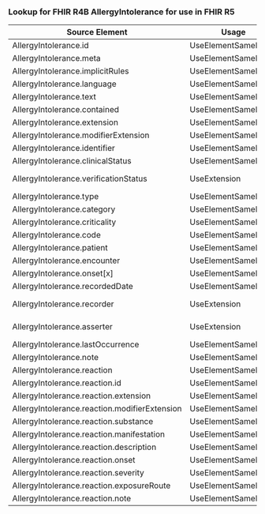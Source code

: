 ### Lookup for FHIR R4B AllergyIntolerance for use in FHIR R5

| Source Element | Usage | Target |
| -------------- | ----- | ------ |
| AllergyIntolerance.id | UseElementSameName | AllergyIntolerance.id |
| AllergyIntolerance.meta | UseElementSameName | AllergyIntolerance.meta |
| AllergyIntolerance.implicitRules | UseElementSameName | AllergyIntolerance.implicitRules |
| AllergyIntolerance.language | UseElementSameName | AllergyIntolerance.language |
| AllergyIntolerance.text | UseElementSameName | AllergyIntolerance.text |
| AllergyIntolerance.contained | UseElementSameName | AllergyIntolerance.contained |
| AllergyIntolerance.extension | UseElementSameName | AllergyIntolerance.extension |
| AllergyIntolerance.modifierExtension | UseElementSameName | AllergyIntolerance.modifierExtension |
| AllergyIntolerance.identifier | UseElementSameName | AllergyIntolerance.identifier |
| AllergyIntolerance.clinicalStatus | UseElementSameName | AllergyIntolerance.clinicalStatus |
| AllergyIntolerance.verificationStatus | UseExtension | http://hl7.org/fhir/4.3/StructureDefinition/extension-AllergyIntolerance.verificationStatus |
| AllergyIntolerance.type | UseElementSameName | AllergyIntolerance.type |
| AllergyIntolerance.category | UseElementSameName | AllergyIntolerance.category |
| AllergyIntolerance.criticality | UseElementSameName | AllergyIntolerance.criticality |
| AllergyIntolerance.code | UseElementSameName | AllergyIntolerance.code |
| AllergyIntolerance.patient | UseElementSameName | AllergyIntolerance.patient |
| AllergyIntolerance.encounter | UseElementSameName | AllergyIntolerance.encounter |
| AllergyIntolerance.onset[x] | UseElementSameName | AllergyIntolerance.onset[x] |
| AllergyIntolerance.recordedDate | UseElementSameName | AllergyIntolerance.recordedDate |
| AllergyIntolerance.recorder | UseExtension | http://hl7.org/fhir/4.3/StructureDefinition/extension-AllergyIntolerance.recorder |
| AllergyIntolerance.asserter | UseExtension | http://hl7.org/fhir/4.3/StructureDefinition/extension-AllergyIntolerance.asserter |
| AllergyIntolerance.lastOccurrence | UseElementSameName | AllergyIntolerance.lastOccurrence |
| AllergyIntolerance.note | UseElementSameName | AllergyIntolerance.note |
| AllergyIntolerance.reaction | UseElementSameName | AllergyIntolerance.reaction |
| AllergyIntolerance.reaction.id | UseElementSameName | AllergyIntolerance.reaction.id |
| AllergyIntolerance.reaction.extension | UseElementSameName | AllergyIntolerance.reaction.extension |
| AllergyIntolerance.reaction.modifierExtension | UseElementSameName | AllergyIntolerance.reaction.modifierExtension |
| AllergyIntolerance.reaction.substance | UseElementSameName | AllergyIntolerance.reaction.substance |
| AllergyIntolerance.reaction.manifestation | UseElementSameName | AllergyIntolerance.reaction.manifestation |
| AllergyIntolerance.reaction.description | UseElementSameName | AllergyIntolerance.reaction.description |
| AllergyIntolerance.reaction.onset | UseElementSameName | AllergyIntolerance.reaction.onset |
| AllergyIntolerance.reaction.severity | UseElementSameName | AllergyIntolerance.reaction.severity |
| AllergyIntolerance.reaction.exposureRoute | UseElementSameName | AllergyIntolerance.reaction.exposureRoute |
| AllergyIntolerance.reaction.note | UseElementSameName | AllergyIntolerance.reaction.note |
